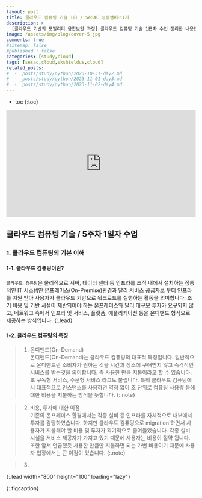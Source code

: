 ```yaml
---
layout: post
title: 클라우드 컴퓨팅 기술 1日 / SeSAC 성동캠퍼스1기
description: >
  [클라우드 기반의 모빌리티 융합보안 과정] 클라우드 컴퓨팅 기술 1日차 수업 정리한 내용입니다.
image: /assets/img/blog/cover-5.jpg
comments: true
#sitemap: false
#published : false
categories: [study,cloud]
tags: [sesac,cloud,skshieldus,cloud]
related_posts:
#  - _posts/study/python/2023-10-31-day2.md
#  - _posts/study/python/2023-11-01-day3.md
#  - _posts/study/python/2023-11-02-day4.md
---
```

* toc
{:toc}

<style>.embed-container { position: relative; padding-bottom: 56.25%; height: 0; overflow: hidden; max-width: 100%; } .embed-container iframe, .embed-container object, .embed-container embed { position: absolute; top: 0; left: 0; width: 100%; height: 100%; }</style><div class='embed-container'><iframe src='https://www.youtube.com/embed/' frameborder='0' allowfullscreen></iframe></div>

## 클라우드 컴퓨팅 기술 / 5주차 1일자 수업

### 1. 클라우드 컴퓨팅의 기본 이해

#### 1-1. 클라우드 컴퓨팅이란?
<!-- 1p~20p -->
`클라우드 컴퓨팅`은 물리적으로 서버, 데이터 센터 등 인프라를 조직 내에서 설치하는 정통적인 IT 시스템인 온프레미스(On-Premise)환경과 달리 서비스 공급자로 부터 인프라를 지원 받아 사용자가 클라우드 기반으로 워크로드를 실행하는 활동을 의미합니다. 초기 비용 및 기반 시설이 제반되어야 하는 온프레미스와 달리 대규모 투자가 요구되지 않고, 네트워크 속에서 인프라 및 서비스, 플랫폼, 애플리케이션 등을 온디맨드 형식으로 제공하는 방식입니다.
{:.lead}

#### 1-2. 클라우드 컴퓨팅의 특징

> 1. 온디맨드(On-Demand)<br>
온디맨드(On-Demand)는 클라우드 컴퓨팅의 대표적 특징입니다. 일반적으로 온디맨드란 소비자가 원하는 것을 시간과 장소에 구애받지 않고 즉각적인 서비스를 받는것을 의미합니다. 즉 사용한 만큼 지불이라고 할 수 있습니다. 또 구독형 서비스, 주문형 서비스 라고도 불립니다. 특히 클라우드 컴퓨팅에서 대표적으로 인스턴스를 사용하면 약정 없이 초 단위로 컴퓨팅 사용량 등에 대한 비용을 지불하는 방식을 뜻합니다.
{:.note}

> 2. 비용, 투자에 대한 이점<br>
기존의 온프레미스 환경에서는 각종 설비 등 인프라를 자체적으로 내부에서 투자를 감당하였습니다. 하지만 클라우트 컴퓨팅으로 migration 하면서 사용자가 지불해야 할 비용 및 투자가 획기적으로 줄어들었습니다. 각종 설비 시설을 서비스 제공자가 가지고 있기 때문에 사용자는 비용이 절약 됩니다. 또한 앞서 언급했듯 사용한 만큼만 지불하면 되는 가변 비용이기 때문에 사용자 입장에서는 큰 이점이 있습니다.
{:.note}

> 3. 




![](){:.lead width="800" height="100" loading="lazy"}

{:.figcaption}
